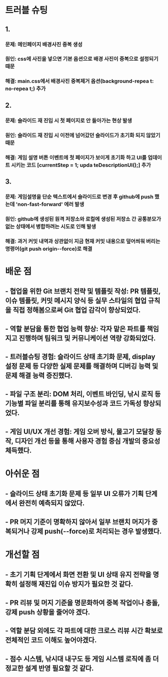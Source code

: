 # 트러블 슈팅

## 1.
### 문제: 메인페이지 배경사진 중복 생성
### 원인: css에 사진을 넣으면 기본 옵션으로 배경 사진이 중복으로 설정되기 때문
### 해결: main.css에서 배경사진 중복제거 옵션(background-repea t: no-repea t;) 추가

## 2.
### 문제: 슬라이드 재 진입 시 첫 페이지로 안 돌아가는 현상 발생
### 원인: 슬라이드 재 진입 시 이전에 넘어갔던 슬라이드가 초기화 되지 않았기 때문
### 해결: 게임 설명 버튼 이벤트에 첫 페이지가 보이게 초기화 하고 UI를 업데이트 시키는 코드 [currentStep = 1; upda teDescriptionUI();] 추가

## 3.
### 문제: 게임설명을 단순 텍스트에서 슬라이드로 변경 후 github에 push 했는데 'non-fast-forward' 에러 발생
### 원인: github에 생성된 원격 저장소와 로컬에 생성된 저장소 간 공통분모가 없는 상태에서 병합하려는 시도로 인해 발생
### 해결: 과거 커밋 내역과 상관없이 지금 현재 커밋 내용으로 덮어씌워 버리는 명령어(git push origin--force)로 해결

# 배운 점
## - 협업을 위한 Git 브랜치 전략 및 템플릿 작성: PR 템플릿, 이슈 템플릿, 커밋 메시지 양식 등 실무 스타일의 협업 규칙을 직접 정해봄으로써 Git 협업 감각이 향상되었다.
## - 역할 분담을 통한 협업 능력 향상: 각자 맡은 파트를 책임지고 진행하며 팀워크 및 커뮤니케이션 역량 강화되었다.
## - 트러블슈팅 경험: 슬라이드 상태 초기화 문제, display 설정 문제 등 다양한 실제 문제를 해결하며 디버깅 능력 및 문제 해결 능력 증진했다.
## - 파일 구조 분리: DOM 처리, 이벤트 바인딩, 낚시 로직 등 기능별 파일 분리를 통해 유지보수성과 코드 가독성 향상되었다.
## - 게임 UI/UX 개선 경험: 게임 오버 방식, 물고기 모달창 동작, 디자인 개선 등을 통해 사용자 경험 중심 개발의 중요성 체득했다.

# 아쉬운 점
## - 슬라이드 상태 초기화 문제 등 일부 UI 오류가 기획 단계에서 완전히 예측되지 않았다.
## - PR 머지 기준이 명확하지 않아서 일부 브랜치 머지가 중복되거나 강제 push(--force)로 처리되는 경우 발생했다.

# 개선할 점
## - 초기 기획 단계에서 화면 전환 및 UI 상태 유지 전략을 명확히 설정해 재진입 이슈 방지가 필요한 것 같다.
## - PR 리뷰 및 머지 기준을 명문화하여 중복 작업이나 충돌, 강제 push 상황을 줄어야 겠다.
## - 역할 분담 외에도 각 파트에 대한 크로스 리뷰 시간 확보로 전체적인 코드 이해도 높어야겠다.
## - 점수 시스템, 낚시대 내구도 등 게임 시스템 로직에 좀 더 정교한 설계 반영 필요할 것 같다.
